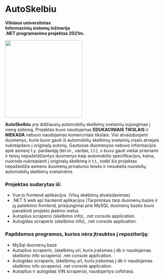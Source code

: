 # AutoSkelbiu

**Vilniaus universitetas  
Informacinių sistemų inžinerija  
.NET programavimo projektas  2021m.**

<img src="https://user-images.githubusercontent.com/60687269/156175638-3171b17e-035f-49f9-9a83-fee0dd9ff989.png" width="250px" />

**AutoSkelbiu** yra didžiausių automobilių skelbimų svetainių sujungimas į vieną sistemą. Projektas buvo naudojamas **EDUKACINIAIS TIKSLAIS** ir **NIEKADA** nebuvo naudojamas komerciniais tikslais. Visi atvaizduojami duomenys, kurie buvo gauti iš automobilių skelbimų svetainių visais atvejais nukreipdavo į originalų autorių. Gautuose duomenyse nebuvo informacijos apie asmenį t.y. pardavėją (tel.nr., vardas, t.t.), o buvo gauti viešai prieinami ir teisių nepažeidžiantys duomenys kaip automobilio specifikacijos, kaina, nuoroda nukreipianti į originalų skelbimą ir t.t., todėl šis projektas nepažeidžia asmens duomenų privatumo teisės ir nesukelia nuostolių automobilių skelbimų svetainėms.

### Projektas sudarytas iš:
* Vue js frontend aplikacijos. (Visų skelbimų atvaizdavimas)
* .NET 5 web api backend aplikacijos (Tarpininkas tarp duomenų bazės ir jų pateikimo frontend, prisijungimai prie MySQL duomenų bazės buvo panaikinti projekto įkelimo metu).
* Autoplius scraperio (skelbimo info), .net console application.
* Autogidas scraperio (skelbimo info), .net console application.

### Papildomos programos, kurios nėra įtrauktos į repozitoriją:
* MySql duomenų bazė
* Autoplius scraperio, (skelbimų url, kuris įrašomas į db ir naudojamas skelbimo info scraperio) .net console application.
* Autogidas scraperio, (skelbimų url, kuris įrašomas į db ir naudojamas skelbimo info scraperio) .net console application.
* Autoplius ir autogidas VIN scraperiai, naudojantys cefsharp.
